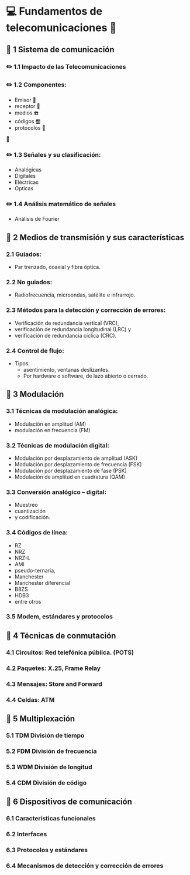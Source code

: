 # :computer: Fundamentos de telecomunicaciones :satellite:

## :beginner: 1 Sistema de comunicación

### :pencil2: 1.1 Impacto de las Telecomunicaciones

### :pencil2: 1.2 Componentes:

- Emisor :woman:
- receptor :man:
- medios :telephone:
- códigos :ab:
- protocolos :page_with_curl:

:email:

### :pencil2: 1.3 Señales y su clasificación:

- Analógicas
- Digitales
- Eléctricas
- Opticas

### :pencil2: 1.4 Análisis matemático de señales

- Análisis de Fourier

## :beginner: 2 Medios de transmisión y sus características

### 2.1 Guiados:

- Par trenzado, coaxial y fibra óptica.

### 2.2 No guiados:

- Radiofrecuencia, microondas, satélite e infrarrojo.

### 2.3 Métodos para la detección y corrección de errores:

- Verificación de redundancia vertical (VRC),
- verificación de redundancia longitudinal (LRC) y
- verificación de redundancia cíclica (CRC).

### 2.4 Control de flujo:

- Tipos: 
    - asentimiento, ventanas deslizantes.
    - Por hardware o software, de lazo abierto o cerrado.

## :beginner: 3 Modulación

### 3.1 Técnicas de modulación analógica:

- Modulación en amplitud (AM) 
- modulación en frecuencia (FM)

### 3.2 Técnicas de modulación digital:

- Modulación por desplazamiento de amplitud (ASK)
- Modulación por desplazamiento de frecuencia (FSK)
- Modulación por desplazamiento de fase (PSK)
- Modulación de amplitud en cuadratura (QAM)

### 3.3 Conversión analógico – digital:

- Muestreo
- cuantización
- y codificación.

### 3.4 Códigos de línea:

- RZ
- NRZ
- NRZ-L
- AMI
- pseudo-ternaria,
- Manchester
- Manchester diferencial
- B8ZS
- HDB3
- entre otros

### 3.5 Modem, estándares y protocolos

## :beginner: 4 Técnicas de conmutación

### 4.1 Circuitos: Red telefónica pública. (POTS)
### 4.2 Paquetes: X.25, Frame Relay
### 4.3 Mensajes: Store and Forward
### 4.4 Celdas: ATM

## :beginner: 5 Multiplexación

### 5.1 TDM División de tiempo
### 5.2 FDM División de frecuencia
### 5.3 WDM División de longitud
### 5.4 CDM División de código

## :beginner: 6 Dispositivos de comunicación

### 6.1 Características funcionales
### 6.2 Interfaces
### 6.3 Protocolos y estándares
### 6.4 Mecanismos de detección y corrección de errores